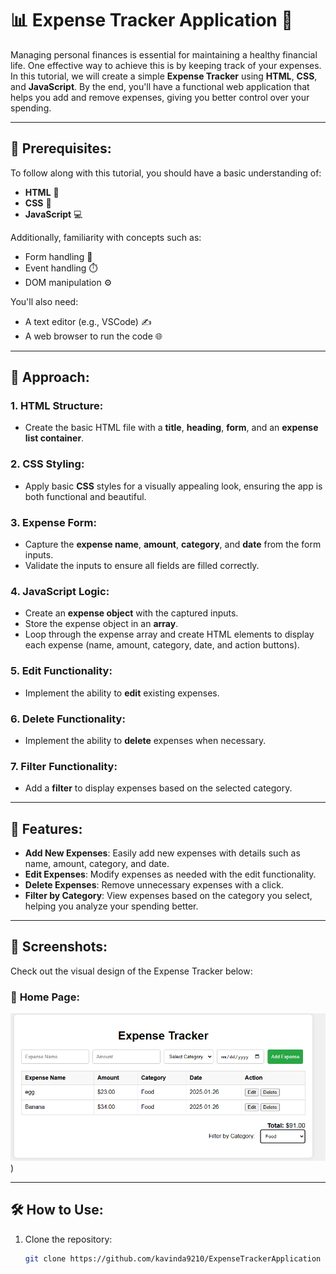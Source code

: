 # 📊 **Expense Tracker Application** 💸

Managing personal finances is essential for maintaining a healthy financial life. One effective way to achieve this is by keeping track of your expenses. In this tutorial, we will create a simple **Expense Tracker** using **HTML**, **CSS**, and **JavaScript**. By the end, you'll have a functional web application that helps you add and remove expenses, giving you better control over your spending.

---

## 📝 **Prerequisites**:

To follow along with this tutorial, you should have a basic understanding of:

- **HTML** 📄
- **CSS** 🎨
- **JavaScript** 💻

Additionally, familiarity with concepts such as:

- Form handling 📝
- Event handling ⏱️
- DOM manipulation ⚙️

You'll also need:

- A text editor (e.g., VSCode) ✍️
- A web browser to run the code 🌐

---

## 🚀 **Approach**:

### 1. **HTML Structure**:
- Create the basic HTML file with a **title**, **heading**, **form**, and an **expense list container**.

### 2. **CSS Styling**:
- Apply basic **CSS** styles for a visually appealing look, ensuring the app is both functional and beautiful.

### 3. **Expense Form**:
- Capture the **expense name**, **amount**, **category**, and **date** from the form inputs.
- Validate the inputs to ensure all fields are filled correctly.

### 4. **JavaScript Logic**:
- Create an **expense object** with the captured inputs.
- Store the expense object in an **array**.
- Loop through the expense array and create HTML elements to display each expense (name, amount, category, date, and action buttons).

### 5. **Edit Functionality**:
- Implement the ability to **edit** existing expenses.

### 6. **Delete Functionality**:
- Implement the ability to **delete** expenses when necessary.

### 7. **Filter Functionality**:
- Add a **filter** to display expenses based on the selected category.

---

## 🌟 **Features**:

- **Add New Expenses**: Easily add new expenses with details such as name, amount, category, and date.
- **Edit Expenses**: Modify expenses as needed with the edit functionality.
- **Delete Expenses**: Remove unnecessary expenses with a click.
- **Filter by Category**: View expenses based on the category you select, helping you analyze your spending better.

---

## 📸 **Screenshots**:

Check out the visual design of the Expense Tracker below:

### 📸 **Home Page**:
![Home Page](https://github.com/kavinda9210/ExpenseTrackerApplication/blob/main/ExpenseTracker/screenshots/expence.PNG))



---

## 🛠️ **How to Use**:

1. Clone the repository:
   ```bash
   git clone https://github.com/kavinda9210/ExpenseTrackerApplication
